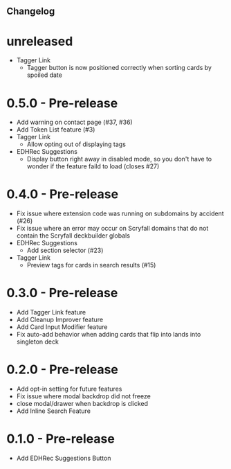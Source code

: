 ## Changelog

# unreleased

- Tagger Link
  - Tagger button is now positioned correctly when sorting cards by spoiled date

# 0.5.0 - Pre-release

- Add warning on contact page (#37, #36)
- Add Token List feature (#3)
- Tagger Link
  - Allow opting out of displaying tags
- EDHRec Suggestions
  - Display button right away in disabled mode, so you don't have to wonder if the feature faild to load (closes #27)

# 0.4.0 - Pre-release

- Fix issue where extension code was running on subdomains by accident (#26)
- Fix issue where an error may occur on Scryfall domains that do not contain the Scryfall deckbuilder globals
- EDHRec Suggestions
  - Add section selector (#23)
- Tagger Link
  - Preview tags for cards in search results (#15)

# 0.3.0 - Pre-release

- Add Tagger Link feature
- Add Cleanup Improver feature
- Add Card Input Modifier feature
- Fix auto-add behavior when adding cards that flip into lands into singleton deck

# 0.2.0 - Pre-release

- Add opt-in setting for future features
- Fix issue where modal backdrop did not freeze
- close modal/drawer when backdrop is clicked
- Add Inline Search Feature

# 0.1.0 - Pre-release

- Add EDHRec Suggestions Button
